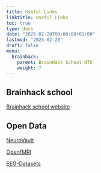 ```yaml
---
title: Useful Links
linktitle: Useful Links
toc: true
type: docs
date: "2025-02-20T00:00:00+01:00"
lastmod: "2025-02-20"
draft: false
menu:
  brainhack:
    parent: BrainHack School NTU
    weight: 7
---
```


## Brainhack school
[Brainhack school website](https://school-brainhack.github.io/)

## Open Data
[NeuroVault](https://neurovault.org/)

[OpenfMRI](https://openfmri.org/)

[EEG-Datasets](https://github.com/meagmohit/EEG-Datasets)
